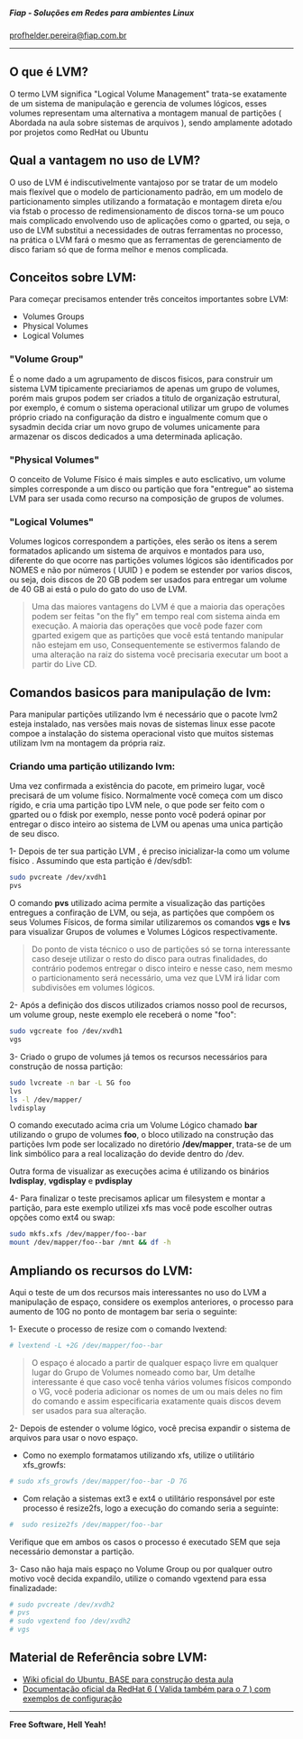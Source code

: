 ##### Fiap - Soluções em Redes para ambientes Linux
profhelder.pereira@fiap.com.br

---

## O que é LVM?

O termo LVM significa "Logical Volume Management" trata-se exatamente de um sistema de manipulação e gerencia de volumes lógicos, esses volumes representam uma alternativa a montagem manual de partições ( Abordada na aula sobre sistemas de arquivos ), sendo amplamente adotado por projetos como RedHat ou Ubuntu
 
## Qual a vantagem no uso de LVM?

O uso de LVM é indiscutivelmente vantajoso por se tratar de um modelo mais flexível que o modelo de particionamento padrão, em um modelo de particionamento simples utilizando a formatação e montagem direta e/ou via fstab o processo de redimensionamento de discos torna-se um pouco mais complicado envolvendo uso de aplicações como o gparted, ou seja, o uso de LVM substitui a necessidades de outras ferramentas no processo, na prática o LVM fará o mesmo que as ferramentas de gerenciamento de disco fariam só que de forma melhor e menos complicada.

## Conceitos sobre LVM:

Para começar precisamos entender três conceitos importantes sobre LVM:

- Volumes Groups
- Physical Volumes
- Logical Volumes

### "Volume Group" ###
É o nome dado a um agrupamento de discos fisicos, para construir um sistema LVM tipicamente preciariamos de apenas um grupo de volumes, porém mais grupos podem ser criados a titulo de organização estrutural, por exemplo, é comum o sistema operacional utilizar um grupo de volumes próprio criado na configuração da distro e ingualmente comum que o sysadmin decida criar um novo grupo de volumes unicamente para armazenar os discos dedicados a uma determinada aplicação.

### "Physical Volumes" ###
O conceito de Volume Físico é mais simples e auto esclicativo, um volume simples corresponde a um disco ou partição que fora "entregue" ao sistema LVM para ser usada como recurso na composição de grupos de volumes.

### "Logical Volumes" ###
Volumes logicos correspondem a partições, eles serão os itens a serem formatados aplicando um sistema de arquivos e montados para uso, diferente do que ocorre nas partições volumes lógicos são identificados por NOMES e não por números ( UUID ) e podem se estender por varios discos, ou seja, dois discos de 20 GB podem ser usados para entregar um volume de 40 GB ai está o pulo do gato do uso de LVM.

> Uma das maiores vantagens do LVM é que a maioria das operações podem ser feitas "on the fly" em tempo real com sistema ainda em execução. 
> A maioria das operações que você pode fazer com gparted exigem que as partições que você está tentando manipular não estejam em uso,
> Consequentemente se estivermos falando de uma alteração na raiz do sistema você precisaria executar um boot a partir do Live CD.

## Comandos basicos para manipulação de lvm:

Para manipular partições utilizando lvm é necessário que o pacote lvm2 esteja instalado, nas versões mais novas de sistemas linux esse pacote compoe a instalação do sistema operacional visto que muitos sistemas utilizam lvm na montagem da própria raiz.

### Criando uma partição utilizando lvm:

Uma vez confirmada a existência do pacote, em primeiro lugar, você precisará de um volume físico. Normalmente você começa com um disco rígido, e cria uma partição tipo LVM nele, o que pode ser feito com o gparted ou o fdisk por exemplo, nesse ponto você poderá opinar por entregar o disco inteiro ao sistema de LVM ou apenas uma unica partição de seu disco.

 1- Depois de ter sua partição LVM , é preciso inicializar-la como um volume físico . Assumindo que esta partição é /dev/sdb1:

```sh
sudo pvcreate /dev/xvdh1
pvs
```

O comando **pvs** utilizado acima permite a visualização das partições entregues a confiração de LVM, ou seja, as partições que compõem os seus Volumes Físicos, de forma similar utilizaremos os comandos **vgs** e **lvs** para visualizar Grupos de volumes e Volumes Lógicos respectivamente. 

> Do ponto de vista técnico o uso de partições só se torna interessante caso deseje utilizar o resto do disco para outras finalidades, do contrário podemos entregar o disco inteiro e nesse caso, nem mesmo o particionamento será necessário, uma vez que LVM irá lidar com subdivisões em volumes lógicos.

 2- Após a definição dos discos utilizados criamos nosso pool de recursos, um volume group, neste exemplo ele receberá o nome "foo":

```sh
sudo vgcreate foo /dev/xvdh1
vgs
```

 3- Criado o grupo de volumes já temos os recursos necessários para construção de nossa partição:

```sh
sudo lvcreate -n bar -L 5G foo
lvs
ls -l /dev/mapper/
lvdisplay
```

O comando executado acima cria um Volume Lógico chamado **bar** utilizando o grupo de volumes **foo**, o bloco utilizado na construção das partições lvm pode ser localizado no diretório **/dev/mapper**, trata-se de um link simbólico para a real localização do devide dentro do /dev.

Outra forma de visualizar as execuções acima é utilizando os binários **lvdisplay**, **vgdisplay** e **pvdisplay**

 4- Para finalizar o teste precisamos aplicar um filesystem e montar a partição, para este exemplo utilizei xfs mas você pode escolher outras opções como ext4 ou swap:

```sh
sudo mkfs.xfs /dev/mapper/foo--bar
mount /dev/mapper/foo--bar /mnt && df -h
```

## Ampliando os recursos do LVM:

Aqui o teste de um dos recursos mais interessantes no uso do LVM a manipulação de espaço, considere os exemplos anteriores, o processo para aumento de 10G no ponto de montagem bar seria o seguinte:

 1- Execute o processo de resize com o comando lvextend:

```sh
# lvextend -L +2G /dev/mapper/foo--bar	
```
> O espaço é alocado a partir de qualquer espaço livre em qualquer lugar do Grupo de Volumes nomeado como bar, Um detalhe interessante é que caso você tenha vários volumes físicos compondo o VG, você poderia adicionar os nomes de um ou mais deles no fim do comando e assim especificaria exatamente quais discos devem ser usados para sua alteração.

 2- Depois de estender o volume lógico, você precisa expandir o sistema de arquivos para usar o novo espaço.

- Como no exemplo formatamos utilizando xfs, utilize o utilitário xfs_growfs:

```sh
# sudo xfs_growfs /dev/mapper/foo--bar -D 7G
```

- Com relação a sistemas ext3 e ext4 o utilitário responsável por este processo é resize2fs, logo a execução do comando seria a seguinte:

```sh
#  sudo resize2fs /dev/mapper/foo--bar
```

Verifique que em ambos os casos o processo é executado SEM que seja necessário demonstar a partição.

3- Caso não haja mais espaço no Volume Group ou por qualquer outro motivo você decida expandilo, utilize o comando vgextend para essa finalizadade:

```sh
# sudo pvcreate /dev/xvdh2
# pvs
# sudo vgextend foo /dev/xvdh2
# vgs
```

## Material de Referência sobre LVM:

* [Wiki oficial do Ubuntu, BASE para construção desta aula](https://wiki.ubuntu.com/Lvm)
* [Documentação oficial da RedHat 6 ( Valida também para o 7 ) com exemplos de configuração](https://access.redhat.com/documentation/pt-BR/Red_Hat_Enterprise_Linux/6/html/Logical_Volume_Manager_Administration/LVM_examples.html)

----

**Free Software, Hell Yeah!**
